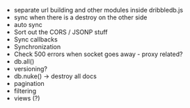 * separate url building and other modules inside dribbledb.js
* sync when there is a destroy on the other side
* auto sync
* Sort out the CORS / JSONP stuff
* Sync callbacks
* Synchronization
* Check 500 errors when socket goes away - proxy related?
* db.all()
* versioning?
* db.nuke() -> destroy all docs
* pagination
* filtering
* views (?)